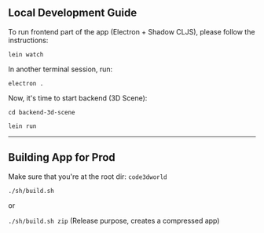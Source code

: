 ## Local Development Guide
To run frontend part of the app (Electron + Shadow CLJS), please follow the instructions:

`lein watch`

In another terminal session, run:

`electron .`

Now, it's time to start backend (3D Scene):

`cd backend-3d-scene`

`lein run`

---

## Building App for Prod

Make sure that you're at the root dir: `code3dworld`

`./sh/build.sh`

or

`./sh/build.sh zip` (Release purpose, creates a compressed app)
